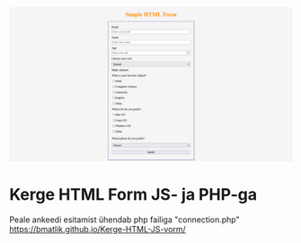 ![Ankeet](images/ankeet.png)
# Kerge HTML Form JS- ja PHP-ga
Peale ankeedi esitamist ühendab php failiga "connection.php" <br>
https://bmatlik.github.io/Kerge-HTML-JS-vorm/
